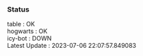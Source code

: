 ### Status


table : OK  
hogwarts : OK  
icy-bot : DOWN  
Latest Update : 2023-07-06 22:07:57.849083
